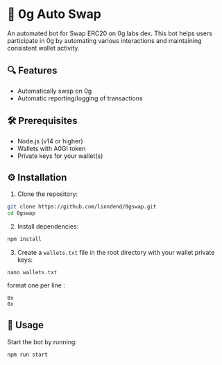 # 🚀 0g Auto Swap
An automated bot for Swap ERC20 on 0g labs dex. This bot helps users participate in 0g by automating various interactions and maintaining consistent wallet activity.

## 🔍 Features
- Automatically swap on 0g
- Automatic reporting/logging of transactions

## 🛠️ Prerequisites
- Node.js (v14 or higher)
- Wallets with A0GI token
- Private keys for your wallet(s)

## ⚙️ Installation

1. Clone the repository:
```bash
git clone https://github.com/linndend/0gswap.git
cd 0gswap
```
2. Install dependencies:
```bash
npm install
```
3. Create a `wallets.txt` file in the root directory with your wallet private keys:
```
nano wallets.txt
```
format one per line :
```
0x
0x
```
## 🚀 Usage

Start the bot by running:
```bash
npm run start
```
